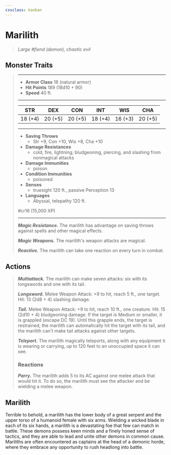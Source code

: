 ```yaml
---
cssclass: kanban
---
```


# Marilith
>*Large #fiend (demon), chaotic evil*
## Monster Traits
>___
>- **Armor Class** 18 (natural armor)
>- **Hit Points** 189 (18d10 + 90)
>- **Speed** 40 ft.
>___
>|STR|DEX|CON|INT|WIS|CHA|
>|:---:|:---:|:---:|:---:|:---:|:---:|
>|18 (+4)|20 (+5)|20 (+5)|18 (+4)|16 (+3)|20 (+5)|
>___
>- **Saving Throws**
>	 - Str +9, Con +10, Wis +8, Cha +10
>- **Damage Resistances**
>	 - cold, fire, lightning; bludgeoning, piercing, and slashing from nonmagical attacks
>- **Damage Immunities**
>	 - poison
>- **Condition Immunities**
>	 - poisoned
>- **Senses**
>	 - truesight 120 ft., passive Perception 13
>- **Languages**
>	 - Abyssal, telepathy 120 ft.
>
> #cr16 (15,000 XP)
>___
>***Magic Resistance.*** The marilith has advantage on saving throws against spells and other magical effects.  
>
>***Magic Weapons.*** The marilith's weapon attacks are magical.  
>
>***Reactive.*** The marilith can take one reaction on every turn in combat.  
>
## Actions
>***Multiattack.*** The marilith can make seven attacks: six with its longswords and one with its tail.  
>
>***Longsword.*** Melee Weapon Attack: +9 to hit, reach 5 ft., one target. Hit: 13 (2d8 + 4) slashing damage.  
>
>***Tail.*** Melee Weapon Attack: +9 to hit, reach 10 ft., one creature. Hit: 15 (2d10 + 4) bludgeoning damage. If the target is Medium or smaller, it is grappled (escape DC 19). Until this grapple ends, the target is restrained, the marilith can automatically hit the target with its tail, and the marilith can't make tail attacks against other targets.  
>
>***Teleport.*** The marilith magically teleports, along with any equipment it is wearing or carrying, up to 120 feet to an unoccupied space it can see.  
>
>### Reactions
>***Parry.*** The marilith adds 5 to its AC against one melee attack that would hit it. To do so, the marilith must see the attacker and be wielding a melee weapon.
## Marilith
Terrible to behold, a marilith has the lower body of a great serpent and the upper torso of a humanoid female with six arms. Wielding a wicked blade in each of its six hands, a marilith is a devastating foe that few can match in battle.
These demons possess keen minds and a finely honed sense of tactics, and they are able to lead and unite other demons in common cause. Mariliths are often encountered as captains at the head of a demonic horde, where they embrace any opportunity to rush headlong into battle.